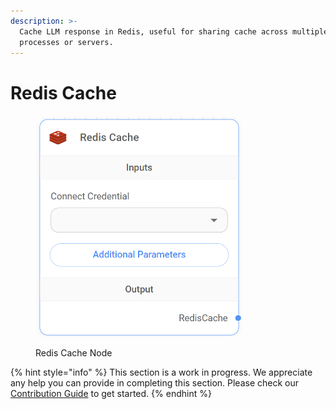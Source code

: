 ```yaml
---
description: >-
  Cache LLM response in Redis, useful for sharing cache across multiple
  processes or servers.
---
```


# Redis Cache

<figure><img src="../../../.gitbook/assets/image--4---1---1---1---1---1---1---1---1---1-.png" alt="" width="331"><figcaption><p>Redis Cache Node</p></figcaption></figure>

{% hint style="info" %}
This section is a work in progress. We appreciate any help you can provide in completing this section. Please check our [Contribution Guide](../../../contributing/) to get started.
{% endhint %}
